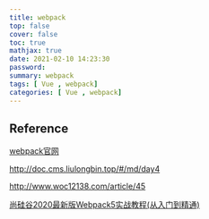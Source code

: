 ```yaml
---
title: webpack
top: false
cover: false
toc: true
mathjax: true
date: 2021-02-10 14:23:30
password:
summary: webpack
tags: [ Vue , webpack]
categories: [ Vue , webpack]
---
```









## 	Reference

[webpack官网](https://www.webpackjs.com/guides)

http://doc.cms.liulongbin.top/#/md/day4 

http://www.woc12138.com/article/45

[尚硅谷2020最新版Webpack5实战教程(从入门到精通)](https://www.bilibili.com/video/BV1e7411j7T5?p=1)